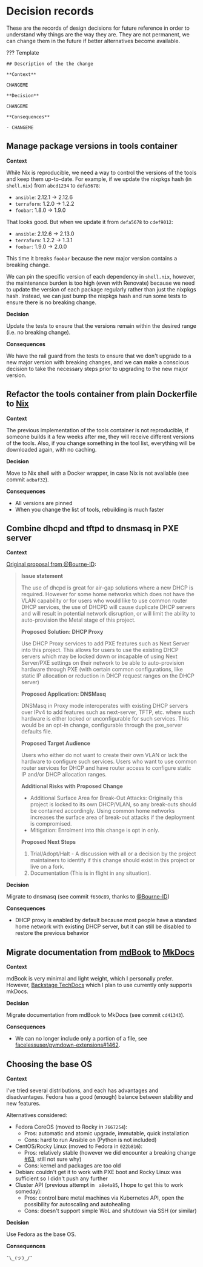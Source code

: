 # Decision records

These are the records of design decisions for future reference in order to understand why things are the way they are.
They are not permanent, we can change them in the future if better alternatives become available.

??? Template

    ## Description of the the change

    **Context**

    CHANGEME

    **Decision**

    CHANGEME

    **Consequences**

    - CHANGEME

## Manage package versions in tools container

**Context**

While Nix is reproducible, we need a way to control the versions of the tools and keep them up-to-date.
For example, if we update the nixpkgs hash (in `shell.nix`) from `abcd1234` to `defa5678`:

- `ansible`: 2.12.1 -> 2.12.6
- `terraform`: 1.2.0 -> 1.2.2
- `foobar`: 1.8.0 -> 1.9.0

That looks good. But when we update it from `defa5678` to `cdef9012`:

- `ansible`: 2.12.6 -> 2.13.0
- `terraform`: 1.2.2 -> 1.3.1
- `foobar`: 1.9.0 -> 2.0.0

This time it breaks `foobar` because the new major version contains a breaking change.

We can pin the specific version of each dependency in `shell.nix`,
however, the maintenance burden is too high (even with Renovate) because we need to update the version of each package regularly rather than just the nixpkgs hash.
Instead, we can just bump the nixpkgs hash and run some tests to ensure there is no breaking change.

**Decision**

Update the tests to ensure that the versions remain within the desired range (i.e. no breaking change).

**Consequences**

We have the rail guard from the tests to ensure that we don't upgrade to a new major version with breaking changes,
and we can make a conscious decision to take the necessary steps prior to upgrading to the new major version.

## Refactor the tools container from plain Dockerfile to [Nix](https://nixos.org)

**Context**

The previous implementation of the tools container is not reproducible, if someone builds it a few weeks after me, they will receive different versions of the tools.
Also, if you change something in the tool list, everything will be downloaded again, with no caching.

**Decision**

Move to Nix shell with a Docker wrapper, in case Nix is not available (see commit `adbaf32`).

**Consequences**

- All versions are pinned
- When you change the list of tools, rebuilding is much faster

## Combine dhcpd and tftpd to dnsmasq in PXE server

**Context**

[Original proposal from @Bourne-ID](https://github.com/kre80r/homelab/issues/70):

> **Issue statement**
>
> The use of dhcpd is great for air-gap solutions where a new DHCP is required. However for some home networks which does not have the VLAN capability or for users who would like to use common router DHCP services, the use of DHCPD will cause duplicate DHCP servers and will result in potential network disruption, or will limit the ability to auto-provision the Metal stage of this project.
>
> **Proposed Solution: DHCP Proxy**
>
> Use DHCP Proxy services to add PXE features such as Next Server into this project. This allows for users to use the existing DHCP servers which may be locked down or incapable of using Next Server/PXE settings on their network to be able to auto-provision hardware through PXE (with certain common configurations, like static IP allocation or reduction in DHCP request ranges on the DHCP server)
>
> **Proposed Application: DNSMasq**
>
> DNSMasq in Proxy mode interoperates with existing DHCP servers over IPv4 to add features such as next-server, TFTP, etc. where such hardware is either locked or unconfigurable for such services. This would be an opt-in change, configurable through the pxe_server defaults file.
>
> **Proposed Target Audience**
>
> Users who either do not want to create their own VLAN or lack the hardware to configure such services. Users who want to use common router services for DHCP and have router access to configure static IP and/or DHCP allocation ranges.
>
> **Additional Risks with Proposed Change**
>
>   - Additional Surface Area for Break-Out Attacks: Originally this project is locked to its own DHCP/VLAN, so any break-outs should be contained accordingly. Using common home networks increases the surface area of break-out attacks if the deployment is compromised.
>   - Mitigation: Enrolment into this change is opt in only.
>
> **Proposed Next Steps**
>
> 1. Trial/Adopt/Halt - A discussion with all or a decision by the project maintainers to identify if this change should exist in this project or live on a fork.
> 2. Documentation (This is in flight in any situation).

**Decision**

Migrate to dnsmasq (see commit `f650c89`, thanks to [@Bourne-ID](https://github.com/Bourne-ID))

**Consequences**

- DHCP proxy is enabled by default because most people have a standard home network with existing DHCP server, but it can still be disabled to restore the previous behavior

## Migrate documentation from [mdBook](https://rust-lang.github.io/mdBook) to [MkDocs](https://squidfunk.github.io/mkdocs-material)

**Context**

mdBook is very minimal and light weight, which I personally prefer.
However, [Backstage TechDocs](https://backstage.io/docs/features/techdocs/techdocs-overview) which I plan to use currently only supports mkDocs.

**Decision**

Migrate documentation from mdBook to MkDocs (see commit `cd41343`).

**Consequences**

- We can no longer include only a portion of a file, see [facelessuser/pymdown-extensions#1462](https://github.com/facelessuser/pymdown-extensions/issues/1462).

## Choosing the base OS

**Context**

I've tried several distributions, and each has advantages and disadvantages.
Fedora has a good (enough) balance between stability and new features.

Alternatives considered:

- Fedora CoreOS (moved to Rocky in `7667254`):
    - Pros: automatic and atomic upgrade, immutable, quick installation
    - Cons: hard to run Ansible on (Python is not included)
- CentOS/Rocky Linux (moved to Fedora in `022b816`):
    - Pros: relatively stable (however we did encounter a breaking change [#63](https://github.com/kre80r/homelab/issues/63), still not sure why)
    - Cons: kernel and packages are too old
- Debian: couldn't get it to work with PXE boot and Rocky Linux was sufficient so I didn't push any further
- Cluster API (previous attempt in ` a8e4a85`, I hope to get this to work someday):
    - Pros: control bare metal machines via Kubernetes API, open the possibility for autoscaling and autohealing
    - Cons: doesn't support simple WoL and shutdown via SSH (or similar)

**Decision**

Use Fedora as the base OS.

**Consequences**

`¯\_(ツ)_/¯`
